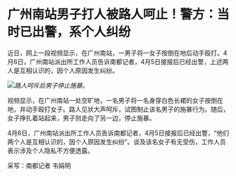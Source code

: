 # 广州南站男子打人被路人呵止！警方：当时已出警，系个人纠纷

近日，网上一段视频显示，在广州南站，一男子将一女子按倒在地后动手殴打。4月6日，广州南站派出所工作人员告诉南都记者，4月5日接报后已经出警，上述两人是互相认识的，因个人原因发生纠纷。

![](https://inews.gtimg.com/om_bt/OjlhRlCmOn0eTWSSlpASuNWzp4-igntxoiBfzmrjloEbgAA/1000)_路人呵斥后男子停止施暴。_

视频显示，在广州南站一处空旷地，一名男子将一名身穿白色长裙的女子按倒在地，并动手殴打女子。路人见状大声呵斥，试图制止该名男子的施暴行为。随后，女子挣扎着站起来，男子则走向了另一边，停止施暴。

4月6日，广州南站派出所工作人员告诉南都记者，4月5日接报后已经出警，“他们两个人是互相认识的，因个人原因发生纠纷”。谈及该名女子有无受伤，工作人员表示涉及个人隐私不方便透露。

采写：南都记者 韦娟明

